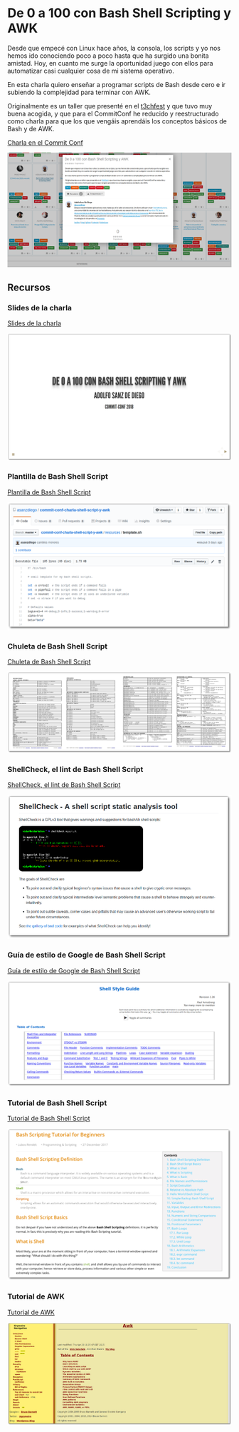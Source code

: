 # De 0 a 100 con Bash Shell Scripting y AWK

Desde que empecé con Linux hace años, la consola, los scripts y yo nos hemos ido conociendo poco a poco hasta que ha surgido una bonita amistad. Hoy, en cuanto me surge la oportunidad juego con ellos para automatizar casi cualquier cosa de mi sistema operativo.

En esta charla quiero enseñar a programar scripts de Bash desde cero e ir subiendo la complejidad para terminar con AWK.

Originalmente es un taller que presenté en el [t3chfest](https://t3chfest.uc3m.es/2018/programa/taller-100-bash-shell-scripting-awk/) y que tuvo muy buena acogida, y que para el CommitConf he reducido y reestructurado como charla para que los que vengáis aprendáis los conceptos básicos de Bash y de AWK.

[Charla en el Commit Conf](https://www.koliseo.com/events/commit-2018/r4p/5630471824211968/agenda#/5116072650866688/6265425427955712)

<a href="https://www.koliseo.com/events/commit-2018/r4p/5630471824211968/agenda#/5116072650866688/6265425427955712">
  <img src="./slides/img/commit-conf-shell-scripting-y-awk.png" alt="Charla en el Commit Conf"/>
</a>

## Recursos

### Slides de la charla

[Slides de la charla](https://asanzdiego.github.io/commit-conf-charla-shell-script-y-awk/)

<a href="https://asanzdiego.github.io/commit-conf-charla-shell-script-y-awk/">
  <img src="./slides/img/slides-sombra.png" alt="Slides de la charla"/>
</a>

### Plantilla de Bash Shell Script

[Plantilla de Bash Shell Script](https://github.com/asanzdiego/commit-conf-charla-shell-script-y-awk/blob/master/resources/template.sh)

<a href="https://github.com/asanzdiego/commit-conf-charla-shell-script-y-awk/blob/master/resources/template.sh">
  <img src="./slides/img/template-sombra.png" alt="Plantilla de Bash Shell Script"/>
</a>

### Chuleta de Bash Shell Script

[Chuleta de Bash Shell Script](https://github.com/asanzdiego/commit-conf-charla-shell-script-y-awk/blob/master/resources/chuleta-shell-script.pdf)

<a href="https://github.com/asanzdiego/commit-conf-charla-shell-script-y-awk/blob/master/resources/chuleta-shell-script.pdf">
  <img src="./slides/img/chuleta-shell-script-sombra.png" alt="Cheleta de Bash Shell Script"/>
</a>

### ShellCheck, el lint de Bash Shell Script

[ShellCheck, el lint de Bash Shell Script](https://github.com/koalaman/shellcheck)

<a href="https://github.com/koalaman/shellcheck">
  <img src="./slides/img/shellcheck-a-shell-script-static-analysis-tool-sombra.png" alt="ShellCheck, el lint de Bash Shell Script"/>
</a>

### Guía de estilo de Google de Bash Shell Script

[Guía de estilo de Google de Bash Shell Script](https://google.github.io/styleguide/shell.xml)

<a href="https://google.github.io/styleguide/shell.xml">
  <img src="./slides/img/google-shell-style-guide-sombra.png" alt="Guía de estilo de Google de Bash Shell Script"/>
</a>

### Tutorial de Bash Shell Script

[Tutorial de Bash Shell Script](https://linuxconfig.org/bash-scripting-tutorial-for-beginners)

<a href="https://linuxconfig.org/bash-scripting-tutorial-for-beginners">
  <img src="./slides/img/bash-scripting-tutorial-for-beginners-sombra.png" alt="Tutorial de Bash Shell Script"/>
</a>

### Tutorial de AWK

[Tutorial de AWK](http://www.grymoire.com/Unix/Awk.html)

<a href="http://www.grymoire.com/Unix/Awk.html">
  <img src="./slides/img/awk-a-tutorial-and-introduction-by-bruce-barnett-sombra.png" alt="Tutorial de AWK"/>
</a>
